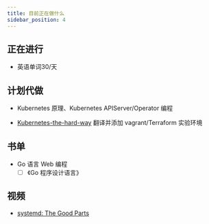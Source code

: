 ```yaml
---
title: 目前正在做什么
sidebar_position: 4
---
```

## 正在进行

+ 英语单词30/天
## 计划代做

+ Kubernetes 原理、Kubernetes APIServer/Operator 编程
<!-- + [Kubernetes Hardening Guide](https://media.defense.gov/2022/Aug/29/2003066362/-1/-1/0/CTR_KUBERNETES_HARDENING_GUIDANCE_1.2_20220829.PDF) 翻译 -->
+ [Kubernetes-the-hard-way](https://github.com/kelseyhightower/kubernetes-the-hard-way) 翻译并添加 vagrant/Terraform 实验环境
## 书单

+ Go 语言 Web 编程
  + [ ] 《Go 程序设计语言》

## 视频
- [systemd: The Good Parts](https://www.hashicorp.com/resources/systemd-the-good-parts)

<!-- ## 记录
### 2022-12-20
+ 英语阅读 -->
